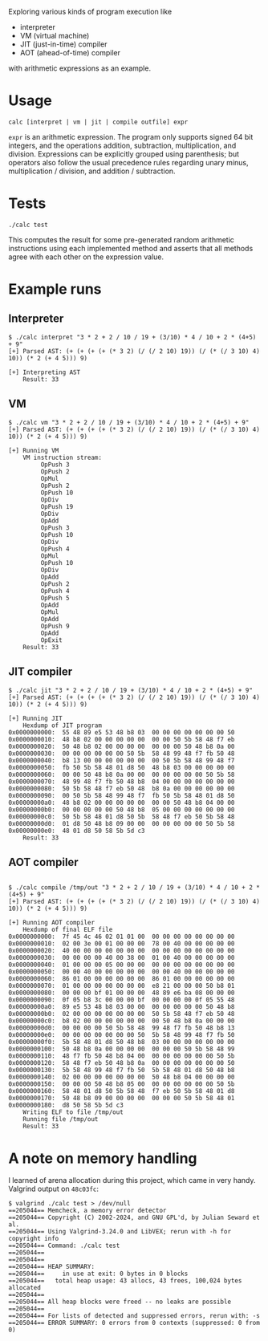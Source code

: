 Exploring various kinds of program execution like

  - interpreter
  - VM (virtual machine)
  - JIT (just-in-time) compiler
  - AOT (ahead-of-time) compiler

with arithmetic expressions as an example.

# Usage

```
calc [interpret | vm | jit | compile outfile] expr
```

`expr` is an arithmetic expression.
The program only supports signed 64 bit integers, and the operations addition, subtraction, multiplication, and division.
Expressions can be explicitly grouped using parenthesis;
but operators also follow the usual precedence rules regarding unary minus, multiplication / division, and addition / subtraction.

# Tests

```
./calc test
```

This computes the result for some pre-generated random arithmetic instructions using each implemented method and asserts that all methods agree with each other on the expression value.

# Example runs

## Interpreter

```
$ ./calc interpret "3 * 2 + 2 / 10 / 19 + (3/10) * 4 / 10 + 2 * (4+5) + 9"
[+] Parsed AST: (+ (+ (+ (+ (* 3 2) (/ (/ 2 10) 19)) (/ (* (/ 3 10) 4) 10)) (* 2 (+ 4 5))) 9)

[+] Interpreting AST
    Result: 33
```

## VM

```
$ ./calc vm "3 * 2 + 2 / 10 / 19 + (3/10) * 4 / 10 + 2 * (4+5) + 9"
[+] Parsed AST: (+ (+ (+ (+ (* 3 2) (/ (/ 2 10) 19)) (/ (* (/ 3 10) 4) 10)) (* 2 (+ 4 5))) 9)

[+] Running VM
    VM instruction stream:
         OpPush 3
         OpPush 2
         OpMul
         OpPush 2
         OpPush 10
         OpDiv
         OpPush 19
         OpDiv
         OpAdd
         OpPush 3
         OpPush 10
         OpDiv
         OpPush 4
         OpMul
         OpPush 10
         OpDiv
         OpAdd
         OpPush 2
         OpPush 4
         OpPush 5
         OpAdd
         OpMul
         OpAdd
         OpPush 9
         OpAdd
         OpExit
    Result: 33
```

## JIT compiler

```
$ ./calc jit "3 * 2 + 2 / 10 / 19 + (3/10) * 4 / 10 + 2 * (4+5) + 9"
[+] Parsed AST: (+ (+ (+ (+ (* 3 2) (/ (/ 2 10) 19)) (/ (* (/ 3 10) 4) 10)) (* 2 (+ 4 5))) 9)

[+] Running JIT
    Hexdump of JIT program
0x0000000000:  55 48 89 e5 53 48 b8 03  00 00 00 00 00 00 00 50
0x0000000010:  48 b8 02 00 00 00 00 00  00 00 50 5b 58 48 f7 eb
0x0000000020:  50 48 b8 02 00 00 00 00  00 00 00 50 48 b8 0a 00
0x0000000030:  00 00 00 00 00 00 50 5b  58 48 99 48 f7 fb 50 48
0x0000000040:  b8 13 00 00 00 00 00 00  00 50 5b 58 48 99 48 f7
0x0000000050:  fb 50 5b 58 48 01 d8 50  48 b8 03 00 00 00 00 00
0x0000000060:  00 00 50 48 b8 0a 00 00  00 00 00 00 00 50 5b 58
0x0000000070:  48 99 48 f7 fb 50 48 b8  04 00 00 00 00 00 00 00
0x0000000080:  50 5b 58 48 f7 eb 50 48  b8 0a 00 00 00 00 00 00
0x0000000090:  00 50 5b 58 48 99 48 f7  fb 50 5b 58 48 01 d8 50
0x00000000a0:  48 b8 02 00 00 00 00 00  00 00 50 48 b8 04 00 00
0x00000000b0:  00 00 00 00 00 50 48 b8  05 00 00 00 00 00 00 00
0x00000000c0:  50 5b 58 48 01 d8 50 5b  58 48 f7 eb 50 5b 58 48
0x00000000d0:  01 d8 50 48 b8 09 00 00  00 00 00 00 00 50 5b 58
0x00000000e0:  48 01 d8 50 58 5b 5d c3
    Result: 33
```

## AOT compiler

```

$ ./calc compile /tmp/out "3 * 2 + 2 / 10 / 19 + (3/10) * 4 / 10 + 2 * (4+5) + 9"
[+] Parsed AST: (+ (+ (+ (+ (* 3 2) (/ (/ 2 10) 19)) (/ (* (/ 3 10) 4) 10)) (* 2 (+ 4 5))) 9)

[+] Running AOT compiler
    Hexdump of final ELF file
0x0000000000:  7f 45 4c 46 02 01 01 00  00 00 00 00 00 00 00 00
0x0000000010:  02 00 3e 00 01 00 00 00  78 00 40 00 00 00 00 00
0x0000000020:  40 00 00 00 00 00 00 00  00 00 00 00 00 00 00 00
0x0000000030:  00 00 00 00 40 00 38 00  01 00 40 00 00 00 00 00
0x0000000040:  01 00 00 00 05 00 00 00  00 00 00 00 00 00 00 00
0x0000000050:  00 00 40 00 00 00 00 00  00 00 40 00 00 00 00 00
0x0000000060:  86 01 00 00 00 00 00 00  86 01 00 00 00 00 00 00
0x0000000070:  01 00 00 00 00 00 00 00  e8 21 00 00 00 50 b8 01
0x0000000080:  00 00 00 bf 01 00 00 00  48 89 e6 ba 08 00 00 00
0x0000000090:  0f 05 b8 3c 00 00 00 bf  00 00 00 00 0f 05 55 48
0x00000000a0:  89 e5 53 48 b8 03 00 00  00 00 00 00 00 50 48 b8
0x00000000b0:  02 00 00 00 00 00 00 00  50 5b 58 48 f7 eb 50 48
0x00000000c0:  b8 02 00 00 00 00 00 00  00 50 48 b8 0a 00 00 00
0x00000000d0:  00 00 00 00 50 5b 58 48  99 48 f7 fb 50 48 b8 13
0x00000000e0:  00 00 00 00 00 00 00 50  5b 58 48 99 48 f7 fb 50
0x00000000f0:  5b 58 48 01 d8 50 48 b8  03 00 00 00 00 00 00 00
0x0000000100:  50 48 b8 0a 00 00 00 00  00 00 00 50 5b 58 48 99
0x0000000110:  48 f7 fb 50 48 b8 04 00  00 00 00 00 00 00 50 5b
0x0000000120:  58 48 f7 eb 50 48 b8 0a  00 00 00 00 00 00 00 50
0x0000000130:  5b 58 48 99 48 f7 fb 50  5b 58 48 01 d8 50 48 b8
0x0000000140:  02 00 00 00 00 00 00 00  50 48 b8 04 00 00 00 00
0x0000000150:  00 00 00 50 48 b8 05 00  00 00 00 00 00 00 50 5b
0x0000000160:  58 48 01 d8 50 5b 58 48  f7 eb 50 5b 58 48 01 d8
0x0000000170:  50 48 b8 09 00 00 00 00  00 00 00 50 5b 58 48 01
0x0000000180:  d8 50 58 5b 5d c3
    Writing ELF to file /tmp/out
    Running file /tmp/out
    Result: 33
```

# A note on memory handling

I learned of arena allocation during this project, which came in very handy.
Valgrind output on `48c03fc`:


```
$ valgrind ./calc test > /dev/null
==205044== Memcheck, a memory error detector
==205044== Copyright (C) 2002-2024, and GNU GPL'd, by Julian Seward et al.
==205044== Using Valgrind-3.24.0 and LibVEX; rerun with -h for copyright info
==205044== Command: ./calc test
==205044==
==205044==
==205044== HEAP SUMMARY:
==205044==     in use at exit: 0 bytes in 0 blocks
==205044==   total heap usage: 43 allocs, 43 frees, 100,024 bytes allocated
==205044==
==205044== All heap blocks were freed -- no leaks are possible
==205044==
==205044== For lists of detected and suppressed errors, rerun with: -s
==205044== ERROR SUMMARY: 0 errors from 0 contexts (suppressed: 0 from 0)
```
